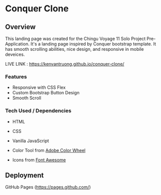 # Conquer Clone



## Overview

This landing page was created for the Chingu Voyage 11 Solo Project Pre-Application. It's a landing page inspired by Conquer bootstrap template. It has smooth scrolling abilities, nice design, and responsive in mobile deveices.

LIVE LINK : https://kenvantruong.github.io/conquer-clone/

### Features

- Responsive with CSS Flex
- Custom Bootstrap Button Design
- Smooth Scroll

### Tech Used / Dependencies

- HTML
- CSS
- Vanilla JavaScript

- Color Tool from [Adobe Color Wheel](https://color.adobe.com/create/color-wheel/)
- Icons from [Font Awesome](https://fontawesome.com/)


## Deployment

GitHub Pages (https://pages.github.com/)
